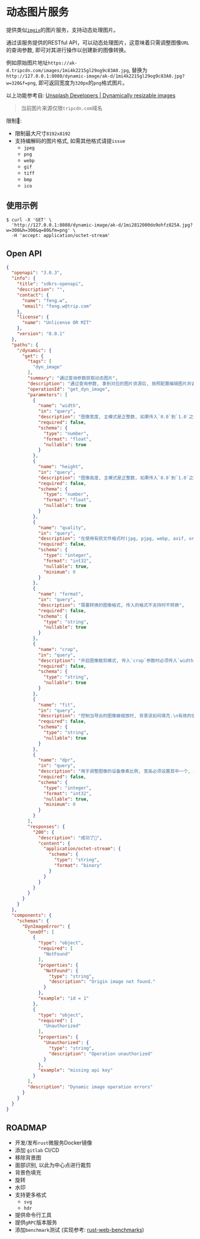 # 动态图片服务

提供类似[`imgix`](https://docs.imgix.com/apis/rendering)的图片服务，支持动态处理图片。

通过该服务提供的RESTful API，可以动态处理图片，这意味着只需调整图像`URL`的查询参数, 即可对其进行操作以创建新的图像转换。

例如原始图片地址`https://ak-d.tripcdn.com/images/1mi4k2215gl29og9c83A0.jpg`, 替换为`http://127.0.0.1:8080/dynamic-image/ak-d/1mi4k2215gl29og9c83A0.jpg?w=320&f=png`, 即可返回宽度为`320px`的`png`格式图片。

以上功能参考自: [Unsplash Developers | Dynamically resizable images](https://unsplash.com/documentation#dynamically-resizable-images)

> 当前图片来源仅限`tripcdn.com`域名

限制🚫:
- 限制最大尺寸`8192x8192`
- 支持编解码的图片格式, 如需其他格式请提`issue`
  - `jpeg`
  - `png`
  - `webp`
  - `gif`
  - `tiff`
  - `bmp`
  - `ico`

## 使用示例

```shell
$ curl -X 'GET' \
  'http://127.0.0.1:8080/dynamic-image/ak-d/1mi2812000do9ohfz825A.jpg?w=300&h=300&q=80&fm=png' \
  -H 'accept: application/octet-stream'
```

## Open API

```json
{
  "openapi": "3.0.3",
  "info": {
    "title": "sdkrs-openapi",
    "description": "",
    "contact": {
      "name": "feng.w",
      "email": "feng.w@trip.com"
    },
    "license": {
      "name": "Unlicense OR MIT"
    },
    "version": "0.0.1"
  },
  "paths": {
    "/dynamic": {
      "get": {
        "tags": [
          "dyn_image"
        ],
        "summary": "通过查询参数获取动态图片",
        "description": "通过查询参数, 拿到对应的图片资源后, 按照配置编辑图片并返回.",
        "operationId": "get_dyn_image",
        "parameters": [
          {
            "name": "width",
            "in": "query",
            "description": "图像宽度, 主模式是正整数, 如果传入`0.0`到`1.0`之间的值, 则会将其视为百分比\n\u003E 注意⚠️: 最大值为`8192`",
            "required": false,
            "schema": {
              "type": "number",
              "format": "float",
              "nullable": true
            }
          },
          {
            "name": "height",
            "in": "query",
            "description": "图像高度, 主模式是正整数, 如果传入`0.0`到`1.0`之间的值, 则会将其视为百分比\n\u003E 注意⚠️: 最大值为`8192`",
            "required": false,
            "schema": {
              "type": "number",
              "format": "float",
              "nullable": true
            }
          },
          {
            "name": "quality",
            "in": "query",
            "description": "在使用有损文件格式时(jpg, pjpg, webp, avif, or jxr)更改压缩质量. 有效值为`1`到`100`",
            "required": false,
            "schema": {
              "type": "integer",
              "format": "int32",
              "nullable": true,
              "minimum": 0
            }
          },
          {
            "name": "format",
            "in": "query",
            "description": "需要转换的图像格式, 传入的格式不支持时不转换",
            "required": false,
            "schema": {
              "type": "string",
              "nullable": true
            }
          },
          {
            "name": "crop",
            "in": "query",
            "description": "开启图像裁剪模式, 传入`crop`参数时必须传入`width`和`height`, 用于在特定图像尺寸内定义裁剪行为.\n有效的值为: `top`, `bottom`, `left`, `right`. 可以使用由`,`分割的多个值\n如果未设置, 则默认从图像中心开始裁剪",
            "required": false,
            "schema": {
              "type": "string",
              "nullable": true
            }
          },
          {
            "name": "fit",
            "in": "query",
            "description": "控制当导出的图像被缩放时, 背景该如何填充.\n有效的值为: `clamp`, `clip`, `crop`, `fill`, `scale`",
            "required": false,
            "schema": {
              "type": "string",
              "nullable": true
            }
          },
          {
            "name": "dpr",
            "in": "query",
            "description": "用于调整图像的设备像素比例, 宽高必须设置其中一个, 以便计算设备像素比.\n默认值是`1`, 最大值是`5`",
            "required": false,
            "schema": {
              "type": "integer",
              "format": "int32",
              "nullable": true,
              "minimum": 0
            }
          }
        ],
        "responses": {
          "200": {
            "description": "成功了🏅",
            "content": {
              "application/octet-stream": {
                "schema": {
                  "type": "string",
                  "format": "binary"
                }
              }
            }
          }
        }
      }
    }
  },
  "components": {
    "schemas": {
      "DynImageError": {
        "oneOf": [
          {
            "type": "object",
            "required": [
              "NotFound"
            ],
            "properties": {
              "NotFound": {
                "type": "string",
                "description": "Origin image not found."
              }
            },
            "example": "id = 1"
          },
          {
            "type": "object",
            "required": [
              "Unauthorized"
            ],
            "properties": {
              "Unauthorized": {
                "type": "string",
                "description": "Operation unauthorized"
              }
            },
            "example": "missing api key"
          }
        ],
        "description": "Dynamic image operation errors"
      }
    }
  }
}
```

## ROADMAP

- 开发/发布`rust`微服务Docker镜像
- 添加 `gitlab` CI/CD
- 移除背景图
- 面部识别, 以此为中心点进行裁剪
- 背景色填充
- 旋转
- 水印
- 支持更多格式
  - `svg`
  - `hdr`
- 提供命令行工具
- 提供`gRPC`版本服务
- 添加`benchmark`测试 (实现参考: [rust-web-benchmarks](https://github.com/programatik29/rust-web-benchmarks/blob/master/result/hello-world.md))
